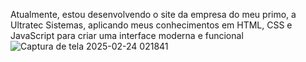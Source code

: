 Atualmente, estou desenvolvendo o site da empresa do meu primo, a Ultratec Sistemas, aplicando meus conhecimentos em HTML, CSS e JavaScript para criar uma interface moderna e funcional
![Captura de tela 2025-02-24 021841](https://github.com/user-attachments/assets/e3a7eb2e-eb3f-484a-a49c-413b03e3acc8)
